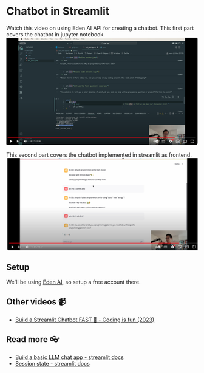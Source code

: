# Chatbot in Streamlit

Watch this video on using Eden AI API for creating a chatbot. This first part covers the chatbot in jupyter notebook.
[![Chatbot using Eden AI API](https://github.com/kokchun/assets/blob/main/oop_advanced/chatbot_eden.png?raw=true)](https://youtu.be/2vvHu06wM4g)


This second part covers the chatbot implemented in streamlit as frontend. 
[![Chatbot using Eden AI API and streamlit as frontend](https://github.com/kokchun/assets/blob/main/oop_advanced/streamlit_chatbot.png?raw=true)](https://youtu.be/nBFPUAAWP4A)

## Setup 

We'll be using [Eden AI](https://www.edenai.co/), so setup a free account there.

## Other videos :video_camera:

- [Build a Streamlit Chatbot FAST 🤯 - Coding is fun (2023)](https://www.youtube.com/watch?v=sBhK-2K9bUc)

## Read more :eyeglasses:

- [Build a basic LLM chat app - streamlit docs](https://docs.streamlit.io/develop/tutorials/llms/build-conversational-apps)
- [Session state - streamlit docs](https://docs.streamlit.io/develop/api-reference/caching-and-state/st.session_state)